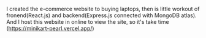 I created the e-commerce  website to buying laptops, then is little workout of fronend(React.js) and backend(Express.js connected with MongoDB atlas).
And I host this website in online to view the site, so it's take time (https://minikart-pearl.vercel.app/)
